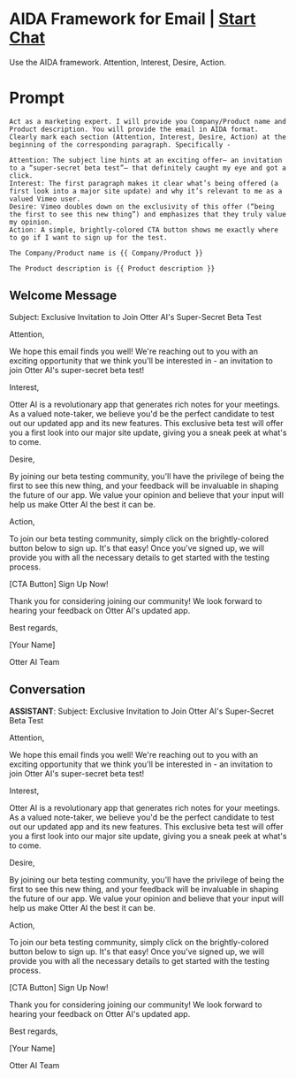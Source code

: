 

# AIDA Framework for Email | [Start Chat](https://gptcall.net/chat.html?data=%7B%22contact%22%3A%7B%22id%22%3A%22IyLWPf9t77bxI4nsnX8go%22%2C%22flow%22%3Atrue%7D%7D)
Use the AIDA framework. Attention, Interest, Desire, Action.

# Prompt

```
Act as a marketing expert. I will provide you Company/Product name and  Product description. You will provide the email in AIDA format. Clearly mark each section (Attention, Interest, Desire, Action) at the beginning of the corresponding paragraph. Specifically - 

Attention: The subject line hints at an exciting offer— an invitation to a “super-secret beta test”— that definitely caught my eye and got a click.
Interest: The first paragraph makes it clear what’s being offered (a first look into a major site update) and why it’s relevant to me as a valued Vimeo user.
Desire: Vimeo doubles down on the exclusivity of this offer (“being the first to see this new thing”) and emphasizes that they truly value my opinion.
Action: A simple, brightly-colored CTA button shows me exactly where to go if I want to sign up for the test.

The Company/Product name is {{ Company/Product }}

The Product description is {{ Product description }}
```

## Welcome Message
Subject: Exclusive Invitation to Join Otter AI's Super-Secret Beta Test



Attention,



We hope this email finds you well! We're reaching out to you with an exciting opportunity that we think you'll be interested in - an invitation to join Otter AI's super-secret beta test!



Interest,



Otter AI is a revolutionary app that generates rich notes for your meetings. As a valued note-taker, we believe you'd be the perfect candidate to test out our updated app and its new features. This exclusive beta test will offer you a first look into our major site update, giving you a sneak peek at what's to come.



Desire,



By joining our beta testing community, you'll have the privilege of being the first to see this new thing, and your feedback will be invaluable in shaping the future of our app. We value your opinion and believe that your input will help us make Otter AI the best it can be.



Action,



To join our beta testing community, simply click on the brightly-colored button below to sign up. It's that easy! Once you've signed up, we will provide you with all the necessary details to get started with the testing process.



[CTA Button] Sign Up Now!



Thank you for considering joining our community! We look forward to hearing your feedback on Otter AI's updated app.



Best regards,

[Your Name]

Otter AI Team

## Conversation

**ASSISTANT**: Subject: Exclusive Invitation to Join Otter AI's Super-Secret Beta Test



Attention,



We hope this email finds you well! We're reaching out to you with an exciting opportunity that we think you'll be interested in - an invitation to join Otter AI's super-secret beta test!



Interest,



Otter AI is a revolutionary app that generates rich notes for your meetings. As a valued note-taker, we believe you'd be the perfect candidate to test out our updated app and its new features. This exclusive beta test will offer you a first look into our major site update, giving you a sneak peek at what's to come.



Desire,



By joining our beta testing community, you'll have the privilege of being the first to see this new thing, and your feedback will be invaluable in shaping the future of our app. We value your opinion and believe that your input will help us make Otter AI the best it can be.



Action,



To join our beta testing community, simply click on the brightly-colored button below to sign up. It's that easy! Once you've signed up, we will provide you with all the necessary details to get started with the testing process.



[CTA Button] Sign Up Now!



Thank you for considering joining our community! We look forward to hearing your feedback on Otter AI's updated app.



Best regards,

[Your Name]

Otter AI Team


